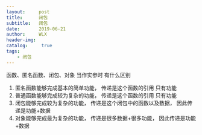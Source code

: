 ```yaml
---
layout:     post
title:      闭包
subtitle:   闭包
date:       2019-06-21
author:     WLX
header-img:  
catalog: 	 true
tags:
    - 闭包
---
```


函数、匿名函数、闭包、对象 当作实参时 有什么区别
1. 匿名函数能够完成基本的简单功能， 传递是这个函数的引用  只有功能
2. 普通函数能够完成较为复杂的功能， 传递是这个函数的引用  只有功能
3. 闭包能够完成较为复杂的功能， 传递是这个闭包中的函数以及数据， 因此传递是功能+数据
4. 对象能够完成最为复杂的功能， 传递是很多数据+很多功能， 因此传递是功能+数据


